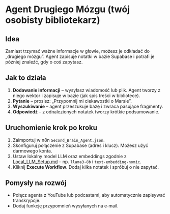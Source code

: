 # Agent Drugiego Mózgu (twój osobisty bibliotekarz)

## Idea
Zamiast trzymać ważne informacje w głowie, możesz je odkładać do „drugiego
mózgu”. Agent zapisuje notatki w bazie Supabase i potrafi je później znaleźć,
gdy o coś zapytasz.

## Jak to działa
1. **Dodawanie informacji** – wysyłasz wiadomość lub plik. Agent tworzy z niego
   wektor i zapisuje w bazie (jak spis treści w bibliotece).
2. **Pytanie** – prosisz: „Przypomnij mi ciekawostki o Marsie”.
3. **Wyszukiwanie** – agent przeszukuje bazę i zwraca pasujące fragmenty.
4. **Odpowiedź** – z odnalezionych notatek tworzy krótkie podsumowanie.

## Uruchomienie krok po kroku
1. Zaimportuj w n8n `Second_Brain_Agent.json`.
2. Skonfiguruj połączenie z Supabase (adres i klucz). Możesz użyć darmowego
   konta.
3. Ustaw lokalny model LLM oraz embeddings zgodnie z
   [Local_LLM_Setup.md](Local_LLM_Setup.md) – np. `llama3-8b` i
   `text-embedding-nomic`.
4. Kliknij **Execute Workflow**. Dodaj kilka notatek i spróbuj o nie zapytać.

## Pomysły na rozwój
- Połącz agenta z YouTube lub podcastami, aby automatycznie zapisywać
  transkrypcje.
- Dodaj funkcję przypomnień wysyłanych na e‑mail.

